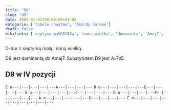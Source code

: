 ```yaml
---
title: "D9"
slug: "d9"
date: 2005-01-01T00:00:00+01:00
kategorie: ['tabele chwytów', 'Akordy durowe']
draft: false
wikilinks: ['septyma_ma%C5%82a', 'nona_wielka', 'dominanta', 'Amaj7', 'A%E2%99%AD7%E2%99%AF5']
---
```

D-dur z septymą małą<!-- link nie odnosił się do niczego --> i noną
wielką<!-- link nie odnosił się do niczego -->.

D9 jest dominantą<!-- link nie odnosił się do niczego --> do Amaj7<!-- link nie odnosił się do niczego -->.
Substytutem D9 jest A♭7♯5<!-- link nie odnosił się do niczego -->.

## D9 w IV pozycji

`E o---|---|---|---|---A---|---|---|---`
`B o---|---|---|---|---E---|---|---|---`
`G o---|---|---|---|---C---|---|---|---`
`D o---|---|---|---F♯-|---|---|---|---`
`A o---|---|---|---|---D---|---|---|---`
`E o---|---|---|---|---|---|---|---|---`


